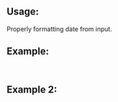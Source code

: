## Usage: ##

Properly formatting date from input. 

## Example: ##

```

```
```

```
## Example 2: ##

```

```
```

```
